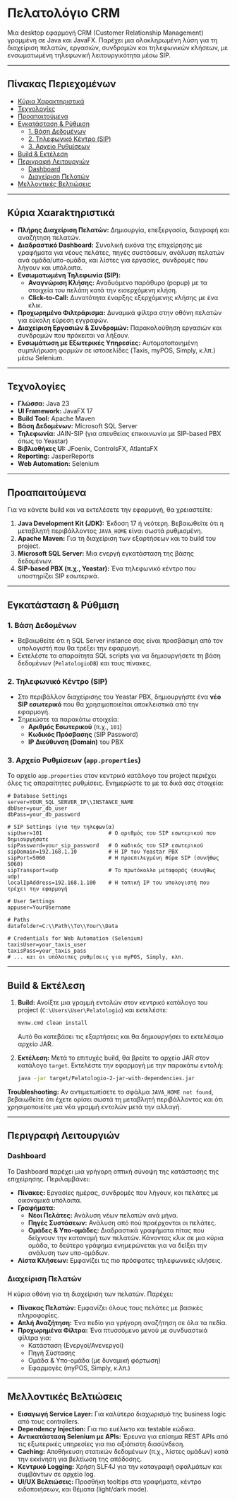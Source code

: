 # Πελατολόγιο CRM

Μια desktop εφαρμογή CRM (Customer Relationship Management) γραμμένη σε Java και JavaFX. Παρέχει μια ολοκληρωμένη λύση για τη διαχείριση πελατών, εργασιών, συνδρομών και τηλεφωνικών κλήσεων, με ενσωματωμένη τηλεφωνική λειτουργικότητα μέσω SIP.

---

## Πίνακας Περιεχομένων

- [Κύρια Χαρακτηριστικά](#κύρια-χαρακτηριστικά)
- [Τεχνολογίες](#τεχνολογίες)
- [Προαπαιτούμενα](#προαπαιτούμενα)
- [Εγκατάσταση & Ρύθμιση](#εγκατάσταση--ρύθμιση)
  - [1. Βάση Δεδομένων](#1-βάση-δεδομένων)
  - [2. Τηλεφωνικό Κέντρο (SIP)](#2-τηλεφωνικό-κέντρο-sip)
  - [3. Αρχείο Ρυθμίσεων](#3-αρχείο-ρυθμίσεων-appproperties)
- [Build & Εκτέλεση](#build--εκτέλεση)
- [Περιγραφή Λειτουργιών](#περιγραφή-λειτουργιών)
  - [Dashboard](#dashboard)
  - [Διαχείριση Πελατών](#διαχείριση-πελατών)
- [Μελλοντικές Βελτιώσεις](#μελλοντικές-βελτιώσεις)

---

## Κύρια Χαarakτηριστικά

- **Πλήρης Διαχείριση Πελατών:** Δημιουργία, επεξεργασία, διαγραφή και αναζήτηση πελατών.
- **Διαδραστικό Dashboard:** Συνολική εικόνα της επιχείρησης με γραφήματα για νέους πελάτες, πηγές συστάσεων, ανάλυση πελατών ανά ομάδα/υπο-ομάδα, και λίστες για εργασίες, συνδρομές που λήγουν και υπόλοιπα.
- **Ενσωματωμένη Τηλεφωνία (SIP):**
  - **Αναγνώριση Κλήσης:** Αναδυόμενο παράθυρο (popup) με τα στοιχεία του πελάτη κατά την εισερχόμενη κλήση.
  - **Click-to-Call:** Δυνατότητα έναρξης εξερχόμενης κλήσης με ένα κλικ.
- **Προχωρημένο Φιλτράρισμα:** Δυναμικά φίλτρα στην οθόνη πελατών για εύκολη εύρεση εγγραφών.
- **Διαχείριση Εργασιών & Συνδρομών:** Παρακολούθηση εργασιών και συνδρομών που πρόκειται να λήξουν.
- **Ενσωμάτωση με Εξωτερικές Υπηρεσίες:** Αυτοματοποιημένη συμπλήρωση φορμών σε ιστοσελίδες (Taxis, myPOS, Simply, κ.λπ.) μέσω Selenium.

---

## Τεχνολογίες

- **Γλώσσα:** Java 23
- **UI Framework:** JavaFX 17
- **Build Tool:** Apache Maven
- **Βάση Δεδομένων:** Microsoft SQL Server
- **Τηλεφωνία:** JAIN-SIP (για απευθείας επικοινωνία με SIP-based PBX όπως το Yeastar)
- **Βιβλιοθήκες UI:** JFoenix, ControlsFX, AtlantaFX
- **Reporting:** JasperReports
- **Web Automation:** Selenium

---

## Προαπαιτούμενα

Για να κάνετε build και να εκτελέσετε την εφαρμογή, θα χρειαστείτε:

1.  **Java Development Kit (JDK):** Έκδοση 17 ή νεότερη. Βεβαιωθείτε ότι η μεταβλητή περιβάλλοντος `JAVA_HOME` είναι σωστά ρυθμισμένη.
2.  **Apache Maven:** Για τη διαχείριση των εξαρτήσεων και το build του project.
3.  **Microsoft SQL Server:** Μια ενεργή εγκατάσταση της βάσης δεδομένων.
4.  **SIP-based PBX (π.χ., Yeastar):** Ένα τηλεφωνικό κέντρο που υποστηρίζει SIP εσωτερικά.

---

## Εγκατάσταση & Ρύθμιση

### 1. Βάση Δεδομένων

- Βεβαιωθείτε ότι η SQL Server instance σας είναι προσβάσιμη από τον υπολογιστή που θα τρέξει την εφαρμογή.
- Εκτελέστε τα απαραίτητα SQL scripts για να δημιουργήσετε τη βάση δεδομένων (`PelatologioDB`) και τους πίνακες.

### 2. Τηλεφωνικό Κέντρο (SIP)

- Στο περιβάλλον διαχείρισης του Yeastar PBX, δημιουργήστε ένα **νέο SIP εσωτερικό** που θα χρησιμοποιείται αποκλειστικά από την εφαρμογή.
- Σημειώστε τα παρακάτω στοιχεία:
  - **Αριθμός Εσωτερικού** (π.χ., `101`)
  - **Κωδικός Πρόσβασης** (SIP Password)
  - **IP Διεύθυνση (Domain)** του PBX

### 3. Αρχείο Ρυθμίσεων (`app.properties`)

Το αρχείο `app.properties` στον κεντρικό κατάλογο του project περιέχει όλες τις απαραίτητες ρυθμίσεις. Ενημερώστε το με τα δικά σας στοιχεία:

```properties
# Database Settings
server=YOUR_SQL_SERVER_IP\\INSTANCE_NAME
dbUser=your_db_user
dbPass=your_db_password

# SIP Settings (για την τηλεφωνία)
sipUser=101                     # Ο αριθμός του SIP εσωτερικού που δημιουργήσατε
sipPassword=your_sip_password   # Ο κωδικός του SIP εσωτερικού
sipDomain=192.168.1.10          # Η IP του Yeastar PBX
sipPort=5060                    # Η προεπιλεγμένη θύρα SIP (συνήθως 5060)
sipTransport=udp                # Το πρωτόκολλο μεταφοράς (συνήθως udp)
localIpAddress=192.168.1.100    # Η τοπική IP του υπολογιστή που τρέχει την εφαρμογή

# User Settings
appuser=YourUsername

# Paths
datafolder=C:\\Path\\To\\Your\\Data

# Credentials for Web Automation (Selenium)
taxisUser=your_taxis_user
taxisPass=your_taxis_pass
# ... και οι υπόλοιπες ρυθμίσεις για myPOS, Simply, κλπ.
```

---

## Build & Εκτέλεση

1.  **Build:** Ανοίξτε μια γραμμή εντολών στον κεντρικό κατάλογο του project (`C:\Users\User\Pelatologio`) και εκτελέστε:
    ```bash
    mvnw.cmd clean install
    ```
    Αυτό θα κατεβάσει τις εξαρτήσεις και θα δημιουργήσει το εκτελέσιμο αρχείο JAR.

2.  **Εκτέλεση:** Μετά το επιτυχές build, θα βρείτε το αρχείο JAR στον κατάλογο `target`. Εκτελέστε την εφαρμογή με την παρακάτω εντολή:
    ```bash
    java -jar target/Pelatologio-2-jar-with-dependencies.jar
    ```

**Troubleshooting:** Αν αντιμετωπίσετε το σφάλμα `JAVA_HOME not found`, βεβαιωθείτε ότι έχετε ορίσει σωστά τη μεταβλητή περιβάλλοντος και ότι χρησιμοποιείτε μια νέα γραμμή εντολών μετά την αλλαγή.

---

## Περιγραφή Λειτουργιών

### Dashboard

Το Dashboard παρέχει μια γρήγορη οπτική σύνοψη της κατάστασης της επιχείρησης. Περιλαμβάνει:
- **Πίνακες:** Εργασίες ημέρας, συνδρομές που λήγουν, και πελάτες με οικονομικά υπόλοιπα.
- **Γραφήματα:**
  - **Νέοι Πελάτες:** Ανάλυση νέων πελατών ανά μήνα.
  - **Πηγές Συστάσεων:** Ανάλυση από πού προέρχονται οι πελάτες.
  - **Ομάδες & Υπο-ομάδες:** Διαδραστικά γραφήματα πίτας που δείχνουν την κατανομή των πελατών. Κάνοντας κλικ σε μια κύρια ομάδα, το δεύτερο γράφημα ενημερώνεται για να δείξει την ανάλυση των υπο-ομάδων.
- **Λίστα Κλήσεων:** Εμφανίζει τις πιο πρόσφατες τηλεφωνικές κλήσεις.

### Διαχείριση Πελατών

Η κύρια οθόνη για τη διαχείριση των πελατών. Παρέχει:
- **Πίνακας Πελατών:** Εμφανίζει όλους τους πελάτες με βασικές πληροφορίες.
- **Απλή Αναζήτηση:** Ένα πεδίο για γρήγορη αναζήτηση σε όλα τα πεδία.
- **Προχωρημένα Φίλτρα:** Ένα πτυσσόμενο μενού με συνδυαστικά φίλτρα για:
  - Κατάσταση (Ενεργοί/Ανενεργοί)
  - Πηγή Σύστασης
  - Ομάδα & Υπο-ομάδα (με δυναμική φόρτωση)
  - Εφαρμογές (myPOS, Simply, κ.λπ.)

---

## Μελλοντικές Βελτιώσεις

- **Εισαγωγή Service Layer:** Για καλύτερο διαχωρισμό της business logic από τους controllers.
- **Dependency Injection:** Για πιο ευέλικτο και testable κώδικα.
- **Αντικατάσταση Selenium με APIs:** Έρευνα για επίσημα REST APIs από τις εξωτερικές υπηρεσίες για πιο αξιόπιστη διασύνδεση.
- **Caching:** Αποθήκευση στατικών δεδομένων (π.χ., λίστες ομάδων) κατά την εκκίνηση για βελτίωση της απόδοσης.
- **Κεντρικό Logging:** Χρήση SLF4J για την καταγραφή σφαλμάτων και συμβάντων σε αρχείο log.
- **UI/UX Βελτιώσεις:** Προσθήκη tooltips στα γραφήματα, κέντρο ειδοποιήσεων, και θέματα (light/dark mode).
